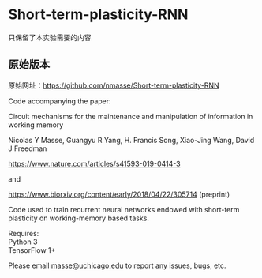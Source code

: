 # Short-term-plasticity-RNN
只保留了本实验需要的内容



## 原始版本

原始网址：https://github.com/nmasse/Short-term-plasticity-RNN

Code accompanying the paper:

Circuit mechanisms for the maintenance and manipulation of information in working memory

Nicolas Y Masse, Guangyu R Yang, H. Francis Song, Xiao-Jing Wang, David J Freedman 

https://www.nature.com/articles/s41593-019-0414-3

and

https://www.biorxiv.org/content/early/2018/04/22/305714 (preprint)


Code used to train recurrent neural networks endowed with short-term plasticity on working-memory based tasks.

Requires:  
Python 3  
TensorFlow 1+ 

Please email masse@uchicago.edu to report any issues, bugs, etc.
